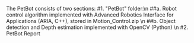 The PetBot consists of two sections:
#1. "PetBot" folder:\n
  ##a.  Robot control algorithm implemented with Advanced Robotics Interface for Applications (ARIA, C++), stored in     Motion_Control.zip \n
  ##b. Object detection and Depth estimation implemented with OpenCV (Python) \n
#2. PetBot Report

